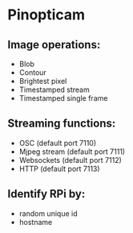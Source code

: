 # Pinopticam

## Image operations:
* Blob
* Contour
* Brightest pixel
* Timestamped stream
* Timestamped single frame

## Streaming functions:
* OSC (default port 7110)
* Mjpeg stream (default port 7111)
* Websockets (default port 7112)
* HTTP (default port 7113)

## Identify RPi by:
* random unique id
* hostname
